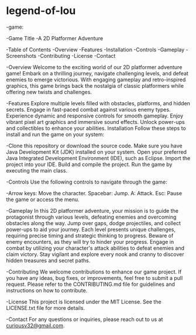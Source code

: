 # legend-of-lou
-game:

-Game Title
-A 2D Platformer Adventure

-Table of Contents
-Overview
-Features
-Installation
-Controls
-Gameplay
-Screenshots
-Contributing
-License
-Contact

-Overview
Welcome to the exciting world of our 2D platformer adventure game! Embark on a thrilling journey, 
navigate challenging levels, and defeat enemies to emerge victorious. With engaging gameplay and retro-inspired graphics, 
this game brings back the nostalgia of classic platformers while offering new twists and challenges.

-Features
Explore multiple levels filled with obstacles, platforms, and hidden secrets.
Engage in fast-paced combat against various enemy types.
Experience dynamic and responsive controls for smooth gameplay.
Enjoy vibrant pixel art graphics and immersive sound effects.
Unlock power-ups and collectibles to enhance your abilities.
Installation
Follow these steps to install and run the game on your system:

-Clone this repository or download the source code.
Make sure you have Java Development Kit (JDK) installed on your system.
Open your preferred Java Integrated Development Environment (IDE), such as Eclipse.
Import the project into your IDE.
Build and compile the project.
Run the game by executing the main class.


-Controls
Use the following controls to navigate through the game:

-Arrow keys: Move the character.
Spacebar: Jump.
A: Attack.
Esc: Pause the game or access the menu.

-Gameplay
In this 2D platformer adventure, your mission is to guide the protagonist through various levels, 
defeating enemies and overcoming obstacles along the way. Jump over gaps, dodge projectiles,
and collect power-ups to aid your journey. Each level presents unique challenges,
requiring precise timing and strategic thinking to progress.
Beware of enemy encounters, as they will try to hinder your progress. 
Engage in combat by utilizing your character's attack abilities to defeat enemies and claim victory. 
Stay vigilant and explore every nook and cranny to discover hidden treasures and secret paths.


-Contributing
We welcome contributions to enhance our game project.
If you have any ideas, bug fixes, or improvements, feel free to submit a pull request. 
Please refer to the CONTRIBUTING.md file for guidelines and instructions on how to contribute.

-License
This project is licensed under the MIT License. See the LICENSE.txt file for more details.

-Contact
For any questions or inquiries, please reach out to us at curiousv32@gmail.com.

